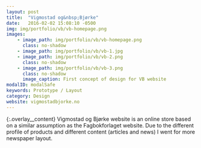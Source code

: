 ```yaml
---
layout: post
title:  "Vigmostad og&nbsp;Bjørke"
date:   2016-02-02 15:08:10 -0500
img: img/portfolio/vb/vb-homepage.png
images: 
    - image_path: img/portfolio/vb/vb-homepage.png
      class: no-shadow
    - image_path: img/portfolio/vb/vb-1.jpg
    - image_path: img/portfolio/vb/vb-2.png
      class: no-shadow
    - image_path: img/portfolio/vb/vb-3.png
      class: no-shadow
      image_caption: First concept of design for VB website
modalID: modalSafe
keywords: Prototype / Layout
category: Design
website: vigmostadbjorke.no
---
```

{:.overlay__content}
Vigmostad og Bjørke website is an online store based on a similar assumption as the Fagbokforlaget website. Due to the different profile of products and different content (articles and news) I went for more newspaper layout.

<!--
Strona i sklep internetowy wydawnictwa Vigmostad og Bjørke oparta na podobnym założeniu co strona Fagbokforlaget. Z uwagi na inny profil sprzedawanych produktów i nieco inną zawartość (artykuły i newsy) zastosowałem bardziej gazetowy layout.
-->